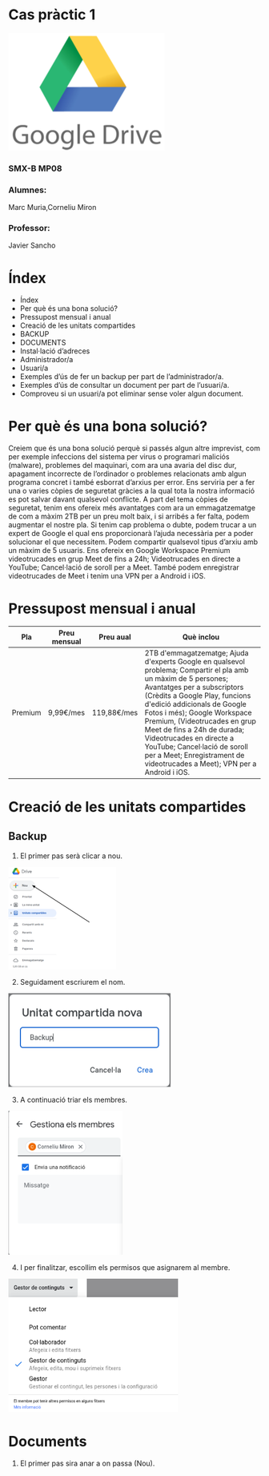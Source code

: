# Cas pràctic 1
![](fotodrive.png)


### SMX-B MP08

### Alumnes:
Marc Muria,Corneliu Miron

### Professor:
Javier Sancho



# Índex
* Índex	
* Per què és una bona solució?	
* Pressupost mensual i anual	
* Creació de les unitats compartides	
* BACKUP	
* DOCUMENTS	
* Instal·lació d’adreces	
* Administrador/a	
* Usuari/a	
* Exemples d’ús de fer un backup per part de l’administrador/a.	
* Exemples d’ús de consultar un document per part de l’usuari/a.	
* Comproveu si un usuari/a pot eliminar sense voler algun document.





# Per què és una bona solució?

Creiem que és una bona solució perquè si passés algun altre imprevist, com per exemple infeccions del sistema per virus o programari maliciós (malware), problemes del maquinari, com ara una avaria del disc dur, apagament incorrecte de l’ordinador o problemes relacionats amb algun programa concret i també esborrat d’arxius per error. Ens serviria per a fer una o varies còpies de seguretat gràcies a la qual tota la nostra informació es pot salvar davant qualsevol conflicte. 
A part del tema còpies de seguretat, tenim ens ofereix més avantatges com ara un emmagatzematge de com a màxim 2TB per un preu molt baix, i si arribés a fer falta, podem augmentar el nostre pla. 
Si tenim cap problema o dubte, podem trucar a un expert de Google el qual ens proporcionarà l’ajuda necessària per a poder solucionar el que necessitem. 
Podem compartir qualsevol tipus d’arxiu amb un màxim de 5 usuaris. 
Ens ofereix en Google Workspace Premium videotrucades en grup Meet de fins a 24h; Videotrucades en directe a YouTube; Cancel·lació de soroll per a Meet.
També podem enregistrar videotrucades de Meet i tenim una VPN per a Android i iOS.





# Pressupost mensual i anual

| Pla | Preu mensual | Preu aual | Què inclou |
| ----------- | ----------- | ----------- | ----------- |
| Premium | 9,99€/mes | 119,88€/mes | 2TB d'emmagatzematge; Ajuda d'experts Google en qualsevol problema; Compartir el pla amb un màxim de 5 persones; Avantatges per a subscriptors (Crèdits a Google Play, funcions d'edició addicionals de Google Fotos i més); Google Workspace Premium, (Videotrucades en grup Meet de fins a 24h de durada; Videotrucades en directe a YouTube; Cancel·lació de soroll per a Meet; Enregistrament de videotrucades a Meet); VPN per a Android i iOS. |





# Creació de les unitats compartides

## Backup

1. El primer pas serà clicar a nou.

![image](backup-1.png)

2. Seguidament escriurem el nom.

![image](Backup-2.png)

3. A continuació triar els membres. 

![image](Backup-3.png)

4. I per finalitzar, escollim els permisos que asignarem al membre. 

![image](Backup-4.png)




# Documents

1. El primer pas sira anar a on passa (Nou).
